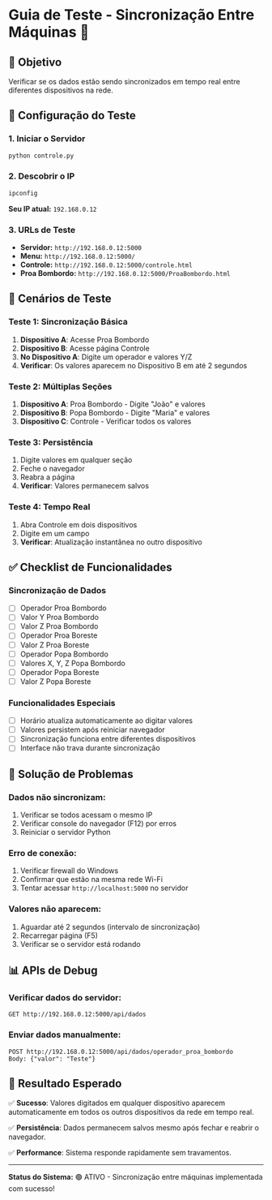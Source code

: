 # Guia de Teste - Sincronização Entre Máquinas 🧪

## 🎯 Objetivo
Verificar se os dados estão sendo sincronizados em tempo real entre diferentes dispositivos na rede.

## 🚀 Configuração do Teste

### 1. Iniciar o Servidor
```bash
python controle.py
```

### 2. Descobrir o IP
```cmd
ipconfig
```
**Seu IP atual:** `192.168.0.12`

### 3. URLs de Teste
- **Servidor:** `http://192.168.0.12:5000`
- **Menu:** `http://192.168.0.12:5000/`
- **Controle:** `http://192.168.0.12:5000/controle.html`
- **Proa Bombordo:** `http://192.168.0.12:5000/ProaBombordo.html`

## 🧪 Cenários de Teste

### Teste 1: Sincronização Básica
1. **Dispositivo A**: Acesse Proa Bombordo
2. **Dispositivo B**: Acesse página Controle
3. **No Dispositivo A**: Digite um operador e valores Y/Z
4. **Verificar**: Os valores aparecem no Dispositivo B em até 2 segundos

### Teste 2: Múltiplas Seções
1. **Dispositivo A**: Proa Bombordo - Digite "João" e valores
2. **Dispositivo B**: Popa Bombordo - Digite "Maria" e valores  
3. **Dispositivo C**: Controle - Verificar todos os valores

### Teste 3: Persistência
1. Digite valores em qualquer seção
2. Feche o navegador
3. Reabra a página
4. **Verificar**: Valores permanecem salvos

### Teste 4: Tempo Real
1. Abra Controle em dois dispositivos
2. Digite em um campo
3. **Verificar**: Atualização instantânea no outro dispositivo

## ✅ Checklist de Funcionalidades

### Sincronização de Dados
- [ ] Operador Proa Bombordo
- [ ] Valor Y Proa Bombordo  
- [ ] Valor Z Proa Bombordo
- [ ] Operador Proa Boreste
- [ ] Valor Z Proa Boreste
- [ ] Operador Popa Bombordo
- [ ] Valores X, Y, Z Popa Bombordo
- [ ] Operador Popa Boreste
- [ ] Valor Z Popa Boreste

### Funcionalidades Especiais
- [ ] Horário atualiza automaticamente ao digitar valores
- [ ] Valores persistem após reiniciar navegador
- [ ] Sincronização funciona entre diferentes dispositivos
- [ ] Interface não trava durante sincronização

## 🔧 Solução de Problemas

### Dados não sincronizam:
1. Verificar se todos acessam o mesmo IP
2. Verificar console do navegador (F12) por erros
3. Reiniciar o servidor Python

### Erro de conexão:
1. Verificar firewall do Windows
2. Confirmar que estão na mesma rede Wi-Fi
3. Tentar acessar `http://localhost:5000` no servidor

### Valores não aparecem:
1. Aguardar até 2 segundos (intervalo de sincronização)
2. Recarregar página (F5)
3. Verificar se o servidor está rodando

## 📊 APIs de Debug

### Verificar dados do servidor:
```
GET http://192.168.0.12:5000/api/dados
```

### Enviar dados manualmente:
```
POST http://192.168.0.12:5000/api/dados/operador_proa_bombordo
Body: {"valor": "Teste"}
```

## 🎉 Resultado Esperado

✅ **Sucesso**: Valores digitados em qualquer dispositivo aparecem automaticamente em todos os outros dispositivos da rede em tempo real.

✅ **Persistência**: Dados permanecem salvos mesmo após fechar e reabrir o navegador.

✅ **Performance**: Sistema responde rapidamente sem travamentos.

---

**Status do Sistema:** 🟢 ATIVO - Sincronização entre máquinas implementada com sucesso! 